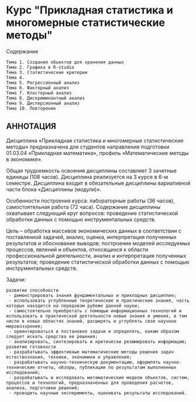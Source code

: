 # Курс "Прикладная статистика и многомерные статистические методы" 

Содержание 

    Тема 1. Создание объектов для хранения данных     
    Тема 2. Графика в R-studio
    Тема 3. Статистические критерии  
    Тема 4.
    Тема 5. Регрессионный анализ 
    Тема 6. Факторный анализ 
    Тема 7. Кластерный анализ 
    Тема 8. Дискриминантный анализ 
    Тема 9. Дисперсионный анализ 
    Тема 10. Повторение  

## АННОТАЦИЯ 

Дисциплина «Прикладная статистика и многомерные статистические методы» предназначена для студентов направления подготовки 01.03.04 «Прикладная математика», профиль «Математические методы в экономике».

Общая трудоемкость освоения дисциплины составляет 3 зачетные единицы (108 часов). Дисциплина реализуется на 3 курсе в 6-м семестре. Дисциплина входит в обязательные дисциплины вариативной части блока «Дисциплины (модули)». 

Особенности построения курса: лабораторные работы (36 часов), самостоятельная работа (72 часа). Содержание дисциплины охватывает следующий круг вопросов: проведение статистической обработки данных с помощью инструментальных средств.

Цель – обработка массивов экономических данных в соответствии с поставленной задачей, анализ, оценка, интерпретация полученных результатов и обоснование выводов; построение моделей исследуемых процессов, явлений и объектов, относящихся к области профессиональной деятельности, анализ и интерпретация полученных результатов; проведение статистической обработки данных с помощью инструментальных средств.
     
Задачи: 

    развитие способности     
     - демонстрировать знания фундаментальных и прикладных дисциплин;
     - использовать углубленные теоретические и практические знания, часть которых находится на передовом рубеже данной науки;
     - самостоятельно приобретать с помощью информационных технологий и использовать в практической деятельности новые знания и умения, в том числе в новых областях знаний, расширять и углублять свое научное мировоззрение;
     - ориентироваться в постановке задачи и определять, каким образом следует искать средства ее решения;
     - анализировать, синтезировать и критически резюмировать информацию;
    развитие готовности
     - разрабатывать эффективные математические методы решения задач естествознания, техники, экономики и управления;
     - разрабатывать научно-техническую документацию, оформлять научно-технические отчеты, обзоры, публикации по результатам выполненных исследований;
     - разрабатывать и исследовать математические модели объектов, систем, процессов и технологий, предназначенных для проведения расчетов, анализа, подготовки решений;
     - проводить научные эксперименты, оценивать результаты исследований.
